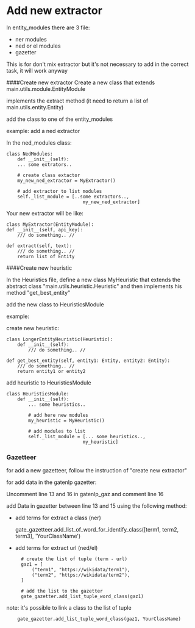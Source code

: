 # Add new extractor

In entity_modules there are 3 file:
- ner modules
- ned or el modules
- gazetter

This is for don't mix extractor but it's not necessary to add in the correct task, it will work anyway 

####Create new extractor
 Create a new class that extends main.utils.module.EntityModule
 
 implements the extract method (it need to return a list of main.utils.entity.Entity)
 
 add the class to one of the entity_modules
 
example: add a ned extractor
 
In the ned_modules class:

    class NedModules:
        def __init__(self):
        ... some extrators..
        
        # create class extactor
        my_new_ned_extractor = MyExtractor()

        # add extractor to list modules
        self._list_module = [..some extractors..,
                                my_new_ned_extractor]

Your new extractor will be like:

    class MyExtractor(EntityModule):
    def __init__(self, api_key):
        /// do something.. //

    def extract(self, text):
        /// do something.. //
        return list of Entity


####Create new heuristic

 In the Heuristics file, define a new class MyHeuristic that extends the abstract class "main.utils.heuristic.Heuristic" and then implements his method "get_best_entity"
 
add the new class to HeuristicsModule

example:
 
create new heuristic:

    class LongerEntityHeuristic(Heuristic):
        def __init__(self):
            /// do something.. //

    def get_best_entity(self, entity1: Entity, entity2: Entity):
        /// do something.. //
        return entity1 or entity2

add heuristic to HeuristicsModule

    class HeuristicsModule:
        def __init__(self):
            ... some heuristics..

            # add here new modules
            my_heuristic = MyHeuristic()

            # add modules to list
            self._list_module = [... some heuristics..,
                                my_heuristic]

### Gazetteer

for add a new gazetteer, follow the instruction of "create new extractor"

for add data in the gatenlp gazetter:

Uncomment line 13 and 16 in gatenlp_gaz and comment line 16

add Data in gazetter between line 13 and 15 using the following method:

- add terms for extract a class (ner)
    
    
    gate_gazetteer.add_list_of_word_for_identify_class([term1, term2, term3], 'YourClassName')

- add terms for extract url (ned/el)

    
        # create the list of tuple (term - url)   
        gaz1 = [
            ("term1", "https://wikidata/term1"),
            ("term2", "https://wikidata/term2"),
        ]
        
        # add the list to the gazetter
        gate_gazetter.add_list_tuple_word_class(gaz1)

note: it's possible to link a class to the list of tuple

        gate_gazetter.add_list_tuple_word_class(gaz1, YourClassName)